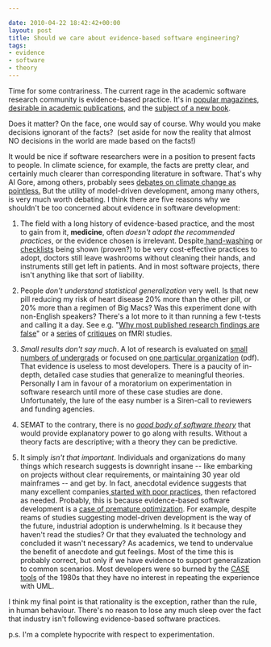 ```yaml
---

date: 2010-04-22 18:42:42+00:00
layout: post
title: Should we care about evidence-based software engineering?
tags:
- evidence
- software
- theory
---
```


Time for some contrariness. The current rage in the academic software research community is evidence-based practice. It's in [popular magazines](http://www.computer.org/portal/web/csdl/doi/10.1109/MS.2010.75), [desirable in academic publications](http://ieeexplore.ieee.org/xpls/abs_all.jsp?arnumber=5452151&tag=1), and the [subject of a new book](http://pyre.third-bit.com/blog/archives/2910.html).




Does it matter? On the face, one would say of course. Why would you make decisions ignorant of the facts?  (set aside for now the reality that almost NO decisions in the world are made based on the facts!)




It would be nice if software researchers were in a position to present facts to people. In climate science, for example, the facts are pretty clear, and certainly much clearer than corresponding literature in software. That's why Al Gore, among others, probably sees [debates on climate change as pointless.](http://www.easterbrook.ca/steve/?p=1431) But the utility of model-driven development, among many others, is very much worth debating. I think there are five reasons why we shouldn't be too concerned about evidence in software development:





	
  1. The field with a long history of evidence-based practice, and the most to gain from it, **medicine**, often _doesn't adopt the recommended practices_, or the evidence chosen is irrelevant. Despite[ hand-washing](http://www.annals.org/content/141/1/I-38.full) or [checklists](http://www.newyorker.com/reporting/2007/12/10/071210fa_fact_gawande) being shown (proven?) to be very cost-effective practices to adopt, doctors still leave washrooms without cleaning their hands, and instruments still get left in patients. And in most software projects, there isn't anything like that sort of liability.

	
  2. People _don't understand statistical generalization_ very well. Is that new pill reducing my risk of heart disease 20% more than the other pill, or 20% more than a regimen of Big Macs? Was this experiment done with non-English speakers? There's a lot more to it than running a few t-tests and calling it a day. See e.g. "[Why most published research findings are false](http://www.plosmedicine.org/article/info:doi/10.1371/journal.pmed.0020124)" or a [series](http://scienceblogs.com/cortex/2008/06/science_criticism_fmri.php) of [critiques](http://www.mutuallyoccluded.com/2008/12/vul_fmri_cognitive_neuroscience_social_interaction/) on fMRI studies.

	
  3. _Small results don't say much_. A lot of research is evaluated on [small numbers of undergrads](http://ieeexplore.ieee.org/xpls/abs_all.jsp?arnumber=5076454&tag=1) or focused on [one particular organization](http://research.microsoft.com/pubs/74243/p557-cherubini.pdf) (pdf). That evidence is useless to most developers. There is a paucity of in-depth, detailed case studies that generalize to meaningful theories. Personally I am in favour of a moratorium on experimentation in software research until more of these case studies are done. Unfortunately, the lure of the easy number is a Siren-call to reviewers and funding agencies.

	
  4. SEMAT to the contrary, there is no _g_[_ood body of software theory_](http://catenary.wordpress.com/2007/03/12/theory-use-in-software-engineering-research/) that would provide explanatory power to go along with results. Without a theory facts are descriptive; with a theory they can be predictive.

	
  5. It simply _isn't that important_. Individuals and organizations do many things which research suggests is downright insane -- like embarking on projects without clear requirements, or maintaining 30 year old mainframes -- and get by. In fact, anecdotal evidence suggests that many excellent companies[ started with poor practices](http://www.theregister.co.uk/2009/04/01/twitter_on_scala/), then refactored as needed. Probably, this is because evidence-based software development is a [case of premature optimization](http://en.wikipedia.org/wiki/Program_optimization#When_to_optimize). For example, despite reams of studies suggesting model-driven development is the way of the future, industrial adoption is underwhelming. Is it because they haven't read the studies? Or that they evaluated the technology and concluded it wasn't necessary? As academics, we tend to undervalue the benefit of anecdote and gut feelings. Most of the time this is probably correct, but only if we have evidence to support generalization to common scenarios. Most developers were so burned by the [CASE tools](http://en.wikipedia.org/wiki/Computer-aided_software_engineering#History_of_CASE) of the 1980s that they have no interest in repeating the experience with UML.


I think my final point is that rationality is the exception, rather than the rule, in human behaviour. There's no reason to lose any much sleep over the fact that industry isn't following evidence-based software practices.

p.s. I'm a complete hypocrite with respect to experimentation.

